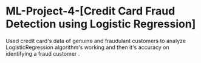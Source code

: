 # ML-Project-4-[Credit Card Fraud Detection using Logistic Regression]
Used credit card's data of genuine and fraudulant customers to analyze LogisticRegression algorithm's working and then it's accuracy on identifying a fraud customer  .
